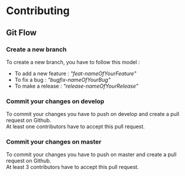 # Contributing

## Git Flow

### Create a new branch 

To create a new branch, you have to follow this model :

- To add a new feature : *"feat-nameOfYourFeature"*
- To fix a bug : *"bugfix-nameOfYourBug"*
- To make a release : *"release-nameOfYourRelease"*

### Commit your changes on develop

To commit your changes you have to push on develop and create a pull request on Github.
<br>
At least one contributors have to accept this pull request.

### Commit your changes on master

To commit your changes you have to push on master and create a pull request on Github.
<br>
At least 3 contributors have to accept this pull request.
